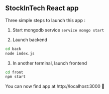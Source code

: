 ## StockInTech React app

Three simple steps to launch this app :

1) Start mongodb service
`service mongo start`

2) Launch backend
```bash
cd back
node index.js
```

3) In another terminal, launch frontend
```bash
cd front
npm start
```

You can now find app at http://localhost:3000 :rocket: